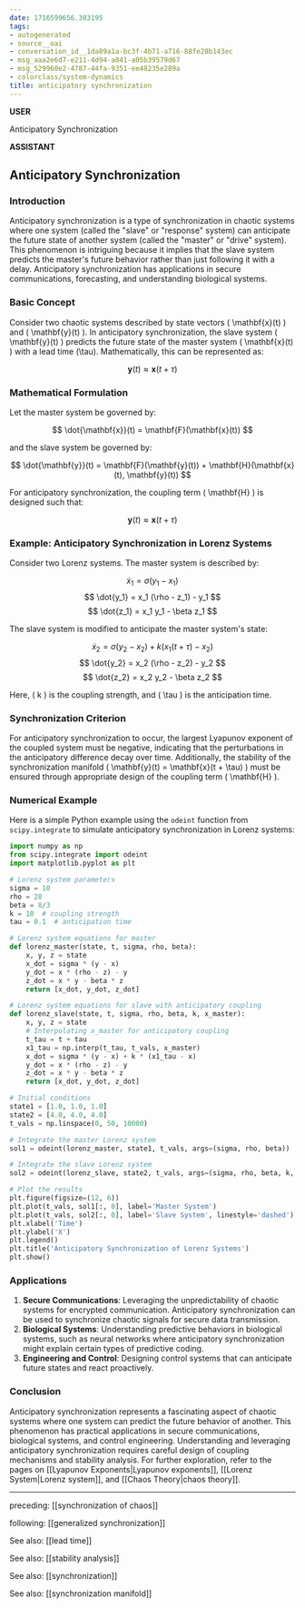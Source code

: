 ```yaml
---
date: 1716599656.303195
tags:
- autogenerated
- source__oai
- conversation_id__1da89a1a-bc3f-4b71-a716-88fe28b143ec
- msg_aaa2e6d7-e211-4d94-a841-a05b39579d67
- msg_529960e2-4787-44fa-9351-ee48235e289a
- colorclass/system-dynamics
title: anticipatory synchronization
---
```


**USER**

Anticipatory Synchronization


**ASSISTANT**

## Anticipatory Synchronization

### Introduction

Anticipatory synchronization is a type of synchronization in chaotic systems where one system (called the "slave" or "response" system) can anticipate the future state of another system (called the "master" or "drive" system). This phenomenon is intriguing because it implies that the slave system predicts the master's future behavior rather than just following it with a delay. Anticipatory synchronization has applications in secure communications, forecasting, and understanding biological systems.

### Basic Concept

Consider two chaotic systems described by state vectors \( \mathbf{x}(t) \) and \( \mathbf{y}(t) \). In anticipatory synchronization, the slave system \( \mathbf{y}(t) \) predicts the future state of the master system \( \mathbf{x}(t) \) with a lead time \(\tau\). Mathematically, this can be represented as:

$$
\mathbf{y}(t) \approx \mathbf{x}(t + \tau)
$$

### Mathematical Formulation

Let the master system be governed by:

$$
\dot{\mathbf{x}}(t) = \mathbf{F}(\mathbf{x}(t))
$$

and the slave system be governed by:

$$
\dot{\mathbf{y}}(t) = \mathbf{F}(\mathbf{y}(t)) + \mathbf{H}(\mathbf{x}(t), \mathbf{y}(t))
$$

For anticipatory synchronization, the coupling term \( \mathbf{H} \) is designed such that:

$$
\mathbf{y}(t) \approx \mathbf{x}(t + \tau)
$$

### Example: Anticipatory Synchronization in Lorenz Systems

Consider two Lorenz systems. The master system is described by:

$$
\dot{x}_1 = \sigma (y_1 - x_1)
$$
$$
\dot{y_1} = x_1 (\rho - z_1) - y_1
$$
$$
\dot{z_1} = x_1 y_1 - \beta z_1
$$

The slave system is modified to anticipate the master system's state:

$$
\dot{x}_2 = \sigma (y_2 - x_2) + k (x_1(t + \tau) - x_2)
$$
$$
\dot{y_2} = x_2 (\rho - z_2) - y_2
$$
$$
\dot{z_2} = x_2 y_2 - \beta z_2
$$

Here, \( k \) is the coupling strength, and \( \tau \) is the anticipation time.

### Synchronization Criterion

For anticipatory synchronization to occur, the largest Lyapunov exponent of the coupled system must be negative, indicating that the perturbations in the anticipatory difference decay over time. Additionally, the stability of the synchronization manifold \( \mathbf{y}(t) = \mathbf{x}(t + \tau) \) must be ensured through appropriate design of the coupling term \( \mathbf{H} \).

### Numerical Example

Here is a simple Python example using the `odeint` function from `scipy.integrate` to simulate anticipatory synchronization in Lorenz systems:

```python
import numpy as np
from scipy.integrate import odeint
import matplotlib.pyplot as plt

# Lorenz system parameters
sigma = 10
rho = 28
beta = 8/3
k = 10  # coupling strength
tau = 0.1  # anticipation time

# Lorenz system equations for master
def lorenz_master(state, t, sigma, rho, beta):
    x, y, z = state
    x_dot = sigma * (y - x)
    y_dot = x * (rho - z) - y
    z_dot = x * y - beta * z
    return [x_dot, y_dot, z_dot]

# Lorenz system equations for slave with anticipatory coupling
def lorenz_slave(state, t, sigma, rho, beta, k, x_master):
    x, y, z = state
    # Interpolating x_master for anticipatory coupling
    t_tau = t + tau
    x1_tau = np.interp(t_tau, t_vals, x_master)
    x_dot = sigma * (y - x) + k * (x1_tau - x)
    y_dot = x * (rho - z) - y
    z_dot = x * y - beta * z
    return [x_dot, y_dot, z_dot]

# Initial conditions
state1 = [1.0, 1.0, 1.0]
state2 = [4.0, 4.0, 4.0]
t_vals = np.linspace(0, 50, 10000)

# Integrate the master Lorenz system
sol1 = odeint(lorenz_master, state1, t_vals, args=(sigma, rho, beta))

# Integrate the slave Lorenz system
sol2 = odeint(lorenz_slave, state2, t_vals, args=(sigma, rho, beta, k, sol1[:,0]))

# Plot the results
plt.figure(figsize=(12, 6))
plt.plot(t_vals, sol1[:, 0], label='Master System')
plt.plot(t_vals, sol2[:, 0], label='Slave System', linestyle='dashed')
plt.xlabel('Time')
plt.ylabel('X')
plt.legend()
plt.title('Anticipatory Synchronization of Lorenz Systems')
plt.show()
```

### Applications

1. **Secure Communications**: Leveraging the unpredictability of chaotic systems for encrypted communication. Anticipatory synchronization can be used to synchronize chaotic signals for secure data transmission.
2. **Biological Systems**: Understanding predictive behaviors in biological systems, such as neural networks where anticipatory synchronization might explain certain types of predictive coding.
3. **Engineering and Control**: Designing control systems that can anticipate future states and react proactively.

### Conclusion

Anticipatory synchronization represents a fascinating aspect of chaotic systems where one system can predict the future behavior of another. This phenomenon has practical applications in secure communications, biological systems, and control engineering. Understanding and leveraging anticipatory synchronization requires careful design of coupling mechanisms and stability analysis. For further exploration, refer to the pages on [[Lyapunov Exponents|Lyapunov exponents]], [[Lorenz System|Lorenz system]], and [[Chaos Theory|chaos theory]].


---

preceding: [[synchronization of chaos]]  


following: [[generalized synchronization]]

See also: [[lead time]]


See also: [[stability analysis]]


See also: [[synchronization]]


See also: [[synchronization manifold]]